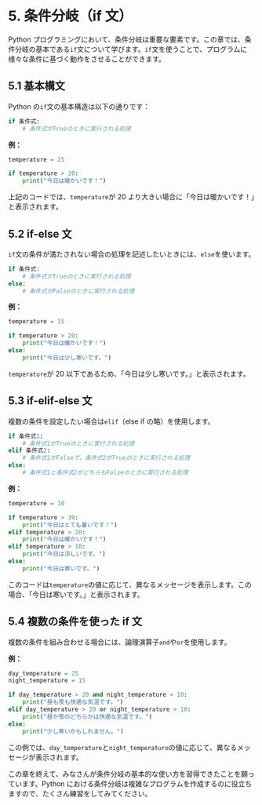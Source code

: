 # 5. 条件分岐（if 文）

Python プログラミングにおいて、条件分岐は重要な要素です。この章では、条件分岐の基本である`if`文について学びます。`if`文を使うことで、プログラムに様々な条件に基づく動作をさせることができます。

## 5.1 基本構文

Python の`if`文の基本構造は以下の通りです：

```python
if 条件式:
    # 条件式がTrueのときに実行される処理
```

**例：**

```python
temperature = 25

if temperature > 20:
    print("今日は暖かいです！")
```

上記のコードでは、`temperature`が 20 より大きい場合に「今日は暖かいです！」と表示されます。

## 5.2 if-else 文

`if`文の条件が満たされない場合の処理を記述したいときには、`else`を使います。

```python
if 条件式:
    # 条件式がTrueのときに実行される処理
else:
    # 条件式がFalseのときに実行される処理
```

**例：**

```python
temperature = 15

if temperature > 20:
    print("今日は暖かいです！")
else:
    print("今日は少し寒いです。")
```

`temperature`が 20 以下であるため、「今日は少し寒いです。」と表示されます。

## 5.3 if-elif-else 文

複数の条件を設定したい場合は`elif`（else if の略）を使用します。

```python
if 条件式1:
    # 条件式1がTrueのときに実行される処理
elif 条件式2:
    # 条件式1がFalseで、条件式2がTrueのときに実行される処理
else:
    # 条件式1と条件式2がどちらもFalseのときに実行される処理
```

**例：**

```python
temperature = 10

if temperature > 30:
    print("今日はとても暑いです！")
elif temperature > 20:
    print("今日は暖かいです！")
elif temperature > 10:
    print("今日は涼しいです。")
else:
    print("今日は寒いです。")
```

このコードは`temperature`の値に応じて、異なるメッセージを表示します。この場合、「今日は寒いです。」と表示されます。

## 5.4 複数の条件を使った if 文

複数の条件を組み合わせる場合には、論理演算子`and`や`or`を使用します。

**例：**

```python
day_temperature = 25
night_temperature = 15

if day_temperature > 20 and night_temperature > 10:
    print("昼も夜も快適な気温です。")
elif day_temperature > 20 or night_temperature > 10:
    print("昼か夜のどちらかは快適な気温です。")
else:
    print("少し寒いかもしれません。")
```

この例では、`day_temperature`と`night_temperature`の値に応じて、異なるメッセージが表示されます。

この章を終えて、みなさんが条件分岐の基本的な使い方を習得できたことを願っています。Python における条件分岐は複雑なプログラムを作成するのに役立ちますので、たくさん練習をしてみてください。
